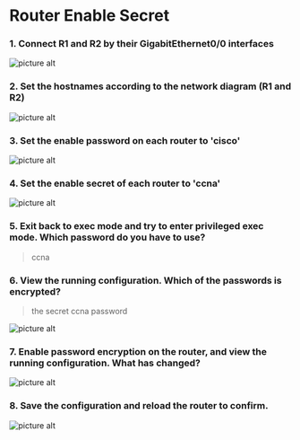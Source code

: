 Router Enable Secret<a name="TOP"></a>
===================

### 1. Connect R1 and R2 by their GigabitEthernet0/0 interfaces ###
![picture alt](../Router%20Enable%20Secret/images/a.png "Title is optional")

### 2. Set the hostnames according to the network diagram (R1 and R2) ###
![picture alt](../Router%20Enable%20Password/images/b.png "Title is optional")

### 3. Set the enable password on each router to 'cisco' ###
![picture alt](../Router%20Enable%20Password/images/c.png "Title is optional")

### 4. Set the enable secret of each router to 'ccna' ###
![picture alt](../Router%20Enable%20Secret/images/b.png "Title is optional")

### 5. Exit back to exec mode and try to enter privileged exec mode.  Which password do you have to use? ###
>ccna

### 6. View the running configuration.  Which of the passwords is encrypted? ###
>the secret ccna password

![picture alt](../Router%20Enable%20Secret/images/c.png "Title is optional")

### 7. Enable password encryption on the router, and view the running configuration.  What has changed? ###
![picture alt](../Router%20Enable%20Secret/images/d.png "Title is optional")

### 8. Save the configuration and reload the router to confirm. ###
![picture alt](../Router%20Enable%20Secret/images/e.png "Title is optional")